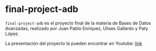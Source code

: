 # final-project-adb

```final-project-adb``` es el proyecto final de la materia de Bases de Datos Avanzadas, realizado por Juan Pablo Enríquez, Ulises Gallardo y Paty López.

La presentación del proyecto la pueden encontrar en Youtube: [link](https://youtu.be/byHg9m2CkjY)
